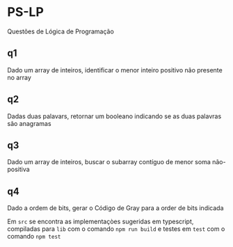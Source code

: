 # PS-LP
Questões de Lógica de Programação

## q1
Dado um array de inteiros, identificar o menor inteiro positivo não presente no array

## q2
Dadas duas palavars, retornar um booleano indicando se as duas palavras são anagramas

## q3
Dado um array de inteiros, buscar o subarray contíguo de menor soma não-positiva

## q4
Dado a ordem de bits, gerar o Código de Gray para a order de bits indicada

Em `src` se encontra as implementaçòes sugeridas em typescript, compiladas para `lib` com o comando `npm run build` e testes em `test` com o comando `npm test`
